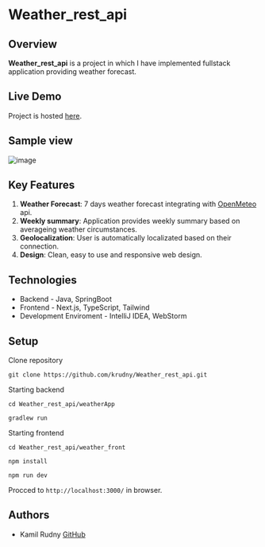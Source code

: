 # Weather_rest_api

## Overview

**Weather_rest_api** is a project in which I have implemented fullstack application providing weather forecast.

## Live Demo

Project is hosted [here](https://weather-front-sigma.vercel.app). 

## Sample view

![image](https://github.com/user-attachments/assets/a9887b4e-251a-4a78-842a-565785f1a1f7)

## Key Features

1. **Weather Forecast**: 7 days weather forecast integrating with [OpenMeteo](open-meteo.com) api.
2. **Weekly summary**: Application provides weekly summary based on averageing weather circumstances.
3. **Geolocalization**: User is automatically localizated based on their connection. 
4. **Design**: Clean, easy to use and responsive web design. 

## Technologies

- Backend - Java, SpringBoot
- Frontend - Next.js, TypeScript, Tailwind
- Development Enviroment - IntelliJ IDEA, WebStorm

## Setup

Clone repository

```
git clone https://github.com/krudny/Weather_rest_api.git
```

Starting backend

```
cd Weather_rest_api/weatherApp
```

```
gradlew run
```

Starting frontend

```
cd Weather_rest_api/weather_front
```

```
npm install
```

```
npm run dev
```

Procced to `http://localhost:3000/` in browser. 


## Authors
- Kamil Rudny [GitHub](https://github.com/krudny)

